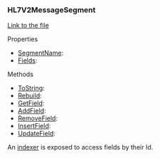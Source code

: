 ### HL7V2MessageSegment

[Link to the file](/api/ExpressionEvaluatorForDotNet.HL7V2MessageSegment.html)

Properties

- [SegmentName](/api/ExpressionEvaluatorForDotNet.HL7V2MessageSegment.html#ExpressionEvaluatorForDotNet_HL7V2MessageSegment_SegmentName):
- [Fields](/api/ExpressionEvaluatorForDotNet.HL7V2MessageSegment.html#ExpressionEvaluatorForDotNet_HL7V2MessageSegment_Fields):

Methods

- [ToString](/api/ExpressionEvaluatorForDotNet.HL7V2MessageSegment.html#ExpressionEvaluatorForDotNet_HL7V2MessageSegment_ToString):
- [Rebuild](/api/ExpressionEvaluatorForDotNet.HL7V2MessageSegment.html#ExpressionEvaluatorForDotNet_HL7V2MessageSegment_Rebuild):
- [GetField](/api/ExpressionEvaluatorForDotNet.HL7V2MessageSegment.html#ExpressionEvaluatorForDotNet_HL7V2MessageSegment_GetField_System_Int32_):
- [AddField](/api/ExpressionEvaluatorForDotNet.HL7V2MessageSegment.html#ExpressionEvaluatorForDotNet_HL7V2MessageSegment_AddField_System_String_System_Boolean_):
- [RemoveField](/api/ExpressionEvaluatorForDotNet.HL7V2MessageSegment.html#ExpressionEvaluatorForDotNet_HL7V2MessageSegment_RemoveField_System_Int32_):
- [InsertField](/api/ExpressionEvaluatorForDotNet.HL7V2MessageSegment.html#ExpressionEvaluatorForDotNet_HL7V2MessageSegment_InsertField_System_Int32_System_String_):
- [UpdateField](/api/ExpressionEvaluatorForDotNet.HL7V2MessageSegment.html#ExpressionEvaluatorForDotNet_HL7V2MessageSegment_UpdateField_System_Int32_System_String_):

An [indexer](/api/ExpressionEvaluatorForDotNet.HL7V2MessageSegment.html#ExpressionEvaluatorForDotNet_HL7V2MessageSegment_Item_System_Int32_) is exposed to access fields by their Id.
